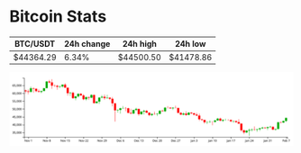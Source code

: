 # Bitcoin Stats

BTC/USDT|24h change|24h high|24h low|
|---|---|---|---|
|$44364.29|6.34%|$44500.50|$41478.86|

<img src="./chart.svg">

